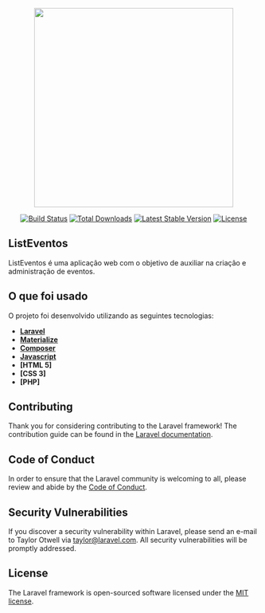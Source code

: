 <p align="center"><a href="https://laravel.com" target="_blank"><img src="https://www.canva.com/design/DAEfUIYeJCQ/x_D1FBKCBUpMiqnsUWHapg/view?utm_content=DAEfUIYeJCQ&utm_campaign=designshare&utm_medium=link&utm_source=publishsharelink" width="400"></a></p>

<p align="center">
<a href="https://travis-ci.org/laravel/framework"><img src="https://travis-ci.org/laravel/framework.svg" alt="Build Status"></a>
<a href="https://packagist.org/packages/laravel/framework"><img src="https://poser.pugx.org/laravel/framework/d/total.svg" alt="Total Downloads"></a>
<a href="https://packagist.org/packages/laravel/framework"><img src="https://poser.pugx.org/laravel/framework/v/stable.svg" alt="Latest Stable Version"></a>
<a href="https://packagist.org/packages/laravel/framework"><img src="https://poser.pugx.org/laravel/framework/license.svg" alt="License"></a>
</p>

## ListEventos

ListEventos é uma aplicação web com o objetivo de auxiliar na criação e administração de eventos. 




## O que foi usado

O projeto foi desenvolvido utilizando as seguintes tecnologias:

- **[Laravel](https://laravel.com)**
- **[Materialize](https://materializecss.com)**
- **[Composer](https://getcomposer.org)**
- **[Javascript](https://www.javascript.com)**
- **[HTML 5]**
- **[CSS 3]**
- **[PHP]**

## Contributing

Thank you for considering contributing to the Laravel framework! The contribution guide can be found in the [Laravel documentation](https://laravel.com/docs/contributions).

## Code of Conduct

In order to ensure that the Laravel community is welcoming to all, please review and abide by the [Code of Conduct](https://laravel.com/docs/contributions#code-of-conduct).

## Security Vulnerabilities

If you discover a security vulnerability within Laravel, please send an e-mail to Taylor Otwell via [taylor@laravel.com](mailto:taylor@laravel.com). All security vulnerabilities will be promptly addressed.

## License

The Laravel framework is open-sourced software licensed under the [MIT license](https://opensource.org/licenses/MIT).
